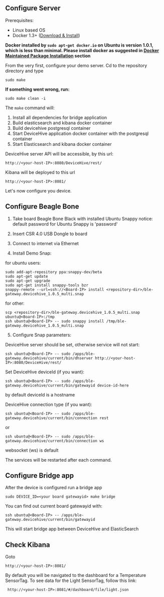 Configure Server
-------

Prerequisites:

- Linux based OS
- Docker 1.3+ ([Download & Install](https://docs.docker.com/installation/))

**Docker installed by `sudo apt-get docker.io` on Ubuntu is version 1.0.1, which is less than minimal. Please install docker as suggested in [Docker Maintained Package Installation](https://docs.docker.com/installation/ubuntulinux/#docker-maintained-package-installation) section**

From the very first, configure your demo server. Сd to the repository directory and type

    sudo make

**If something went wrong, run:**

    sudo make clean -i

The `make` command will:
    
1. Install all dependencies for bridge application
2. Build elasticsearch and kibana docker container
3. Build devicehive postgresql container
4. Start DeviceHive application docker container with the postgresql container
5. Start Elasticsearch and kibana docker container

DeviceHive server API will be accessible, by this url: 
    
    http://<your-host-IP>:8080/DeviceHive/rest/

Kibana will be deployed to this url

    http://<your-host-IP>:8081/

Let's now configure you device.

Configure Beagle Bone 
------

1.  Take board Beagle Bone Black with installed Ubuntu Snappy
notice: default password for Ubuntu Snappy is 'password'
2.  Insert CSR 4.0 USB Dongle to board
3.  Connect to internet via Ethernet

4.  Install Demo Snap:

for ubuntu users: 

    sudo add-apt-repository ppa:snappy-dev/beta
    sudo apt-get update
    sudo apt-get upgrade
    sudo apt-get install snappy-tools bzr
    snappy-remote --url=ssh://<Board-IP> install <repository-dir>/ble-gateway.devicehive_1.0.5_multi.snap

for other:

    scp <repository-dir>/ble-gateway.devicehive_1.0.5_multi.snap ubuntu@<Board-IP>:/tmp
    ssh ubuntu@<Board-IP> -- sudo snappy install /tmp/ble-gateway.devicehive_1.0.5_multi.snap

5.  Configure Snap parameters:

DeviceHive server should be set, otherwise service will not start:

    ssh ubuntu@<Board-IP> -- sudo /apps/ble-gateway.devicehive/current/bin/dhserver http://<your-host-IP>:8080/DeviceHive/rest/

Set DeviceHive deviceId (if you want):

    ssh ubuntu@<Board-IP> -- sudo /apps/ble-gateway.devicehive/current/bin/gatewayid device-id-here

by default deviceId is a hostname

DeviceHive connection type (if you want):
    
    ssh ubuntu@<Board-IP> -- sudo /apps/ble-gateway.devicehive/current/bin/connection rest

or

    ssh ubuntu@<Board-IP> -- sudo /apps/ble-gateway.devicehive/current/bin/connection ws

websocket (ws) is default

The services will be restarted after each command.

Configure Bridge app
--------

After the device is configured run a bridge app

    sudo DEVICE_ID=<your board gatewayid> make bridge

You can find out current board gatewayid with:

    ssh ubuntu@<Board-IP> -- /apps/ble-gateway.devicehive/current/bin/gatewayid

This will start bridge app between DeviceHive and ElasticSearch


Check Kibana
--------
Goto

    http://<your-host-IP>:8081/

By default you will be navigated to the dashboard for a Temperature SensorTag. To see data for the Light SensorTag, follow this link:

     http://<your-host-IP>:8081/#/dashboard/file/light.json

